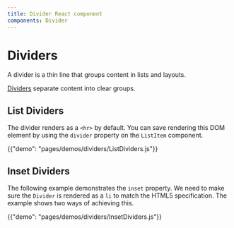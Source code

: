 ```yaml
---
title: Divider React component
components: Divider
---
```

# Dividers

<p class="description">A divider is a thin line that groups content in lists and layouts.</p>

[Dividers](https://material.io/design/components/dividers.html) separate content into clear groups.

## List Dividers

The divider renders as a `<hr>` by default. You can save rendering this DOM element by using the `divider` property on the `ListItem` component.

{{"demo": "pages/demos/dividers/ListDividers.js"}}

## Inset Dividers

The following example demonstrates the `inset` property. We need to make sure the `Divider` is rendered as a `li` to match the HTML5 specification. The example shows two ways of achieving this.

{{"demo": "pages/demos/dividers/InsetDividers.js"}}